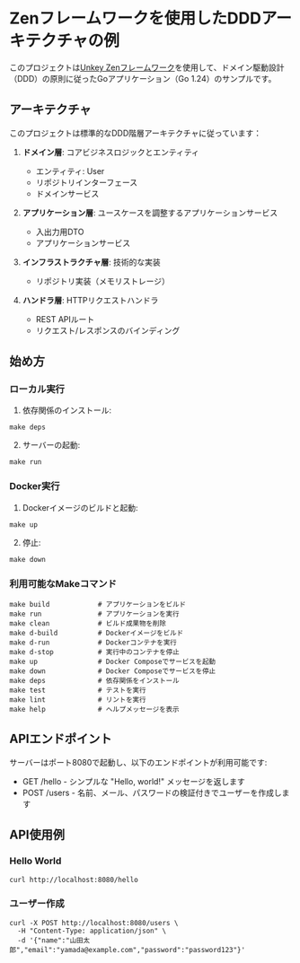 # Zenフレームワークを使用したDDDアーキテクチャの例

このプロジェクトは[Unkey Zenフレームワーク](https://github.com/unkeyed/unkey/tree/main/go/pkg/zen)を使用して、ドメイン駆動設計（DDD）の原則に従ったGoアプリケーション（Go 1.24）のサンプルです。

## アーキテクチャ

このプロジェクトは標準的なDDD階層アーキテクチャに従っています：

1. **ドメイン層**: コアビジネスロジックとエンティティ
   - エンティティ: User
   - リポジトリインターフェース
   - ドメインサービス

2. **アプリケーション層**: ユースケースを調整するアプリケーションサービス
   - 入出力用DTO
   - アプリケーションサービス

3. **インフラストラクチャ層**: 技術的な実装
   - リポジトリ実装（メモリストレージ）

4. **ハンドラ層**: HTTPリクエストハンドラ
   - REST APIルート
   - リクエスト/レスポンスのバインディング

## 始め方

### ローカル実行

1. 依存関係のインストール:
```
make deps
```

2. サーバーの起動:
```
make run
```

### Docker実行

1. Dockerイメージのビルドと起動:
```
make up
```

2. 停止:
```
make down
```

### 利用可能なMakeコマンド

```
make build            # アプリケーションをビルド
make run              # アプリケーションを実行
make clean            # ビルド成果物を削除
make d-build          # Dockerイメージをビルド
make d-run            # Dockerコンテナを実行
make d-stop           # 実行中のコンテナを停止
make up               # Docker Composeでサービスを起動
make down             # Docker Composeでサービスを停止
make deps             # 依存関係をインストール
make test             # テストを実行
make lint             # リントを実行
make help             # ヘルプメッセージを表示
```

## APIエンドポイント

サーバーはポート8080で起動し、以下のエンドポイントが利用可能です:
- GET /hello - シンプルな "Hello, world!" メッセージを返します
- POST /users - 名前、メール、パスワードの検証付きでユーザーを作成します

## API使用例

### Hello World
```
curl http://localhost:8080/hello
```

### ユーザー作成
```
curl -X POST http://localhost:8080/users \
  -H "Content-Type: application/json" \
  -d '{"name":"山田太郎","email":"yamada@example.com","password":"password123"}'
```
